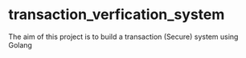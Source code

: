 # transaction_verfication_system
The aim of this project is to build a transaction (Secure) system using Golang
